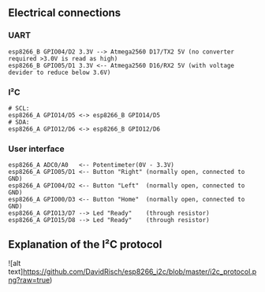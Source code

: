 ## Electrical connections
### UART
```
esp8266_B GPIO04/D2 3.3V --> Atmega2560 D17/TX2 5V (no converter required >3.0V is read as high)
esp8266_B GPIO05/D1 3.3V <-- Atmega2560 D16/RX2 5V (with voltage devider to reduce below 3.6V)
```

### I²C
```
# SCL:
esp8266_A GPIO14/D5 <-> esp8266_B GPIO14/D5
# SDA:
esp8266_A GPIO12/D6 <-> esp8266_B GPIO12/D6
```

### User interface
```
esp8266_A ADC0/A0   <-- Potentimeter(0V - 3.3V)
esp8266_A GPIO05/D1 <-- Button "Right" (normally open, connected to GND)
esp8266_A GPIO04/D2 <-- Button "Left"  (normally open, connected to GND)
esp8266_A GPIO00/D3 <-- Button "Home"  (normally open, connected to GND)
esp8266_A GPIO13/D7 --> Led "Ready"    (through resistor)
esp8266_A GPIO15/D8 --> Led "Ready"    (through resistor)
```

## Explanation of the I²C protocol

![alt text]https://github.com/DavidRisch/esp8266_i2c/blob/master/i2c_protocol.png?raw=true)
